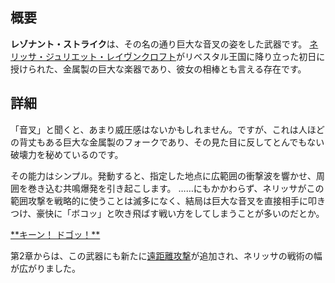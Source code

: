 <!-- title: レゾナント・ストライク -->
<!-- quote: ね、大きな音を鳴らしたから、これでみんな私達を見つけられるよ！ -->
<!-- chapters: -1 -->
<!-- images: (ネリッサが初めてレゾナント・ストライクを手にする場面), (インベントリに表示されたレゾナント・ストライク), (レゾナント・ストライクの能力発動シーン) -->
<!-- model: true -->

## 概要

**レゾナント・ストライク**は、その名の通り巨大な音叉の姿をした武器です。
[ネリッサ・ジュリエット・レイヴンクロフト](#entry:nerissa-entry)がリベスタル王国に降り立った初日に授けられた、金属製の巨大な楽器であり、彼女の相棒とも言える存在です。

## 詳細

「音叉」と聞くと、あまり威圧感はないかもしれません。ですが、これは人ほどの背丈もある巨大な金属製のフォークであり、その見た目に反してとんでもない破壊力を秘めているのです。

その能力はシンプル。発動すると、指定した地点に広範囲の衝撃波を響かせ、周囲を巻き込む共鳴爆発を引き起こします。
……にもかかわらず、ネリッサがこの範囲攻撃を戦略的に使うことは滅多になく、結局は巨大な音叉を直接相手に叩きつけ、豪快に「ボコッ」と吹き飛ばす戦い方をしてしまうことが多いのだとか。

[\*\*キーン！ ドゴッ！\*\*](#embed:https://www.youtube.com/live/DDwNcYCtAXw?feature=shared&t=1628)

第2章からは、この武器にも新たに[遠距離攻撃](#entry:revelations-entry)が追加され、ネリッサの戦術の幅が広がりました。